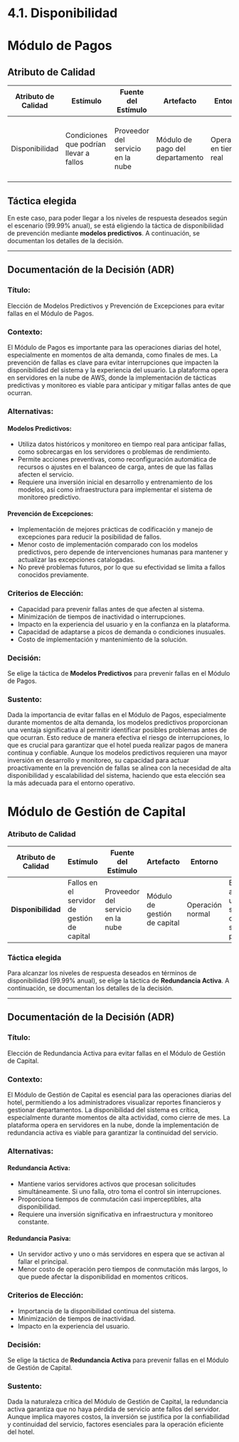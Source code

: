 # 4.1. Disponibilidad

# Módulo de Pagos

## Atributo de Calidad

| **Atributo de Calidad** | **Estímulo**                              | **Fuente del Estímulo**        | **Artefacto**                    | **Entorno**         | **Respuesta**                                                                         | **Medida de Respuesta**                                  |
|-------------------------|-------------------------------------------|--------------------------------|----------------------------------|--------------------|---------------------------------------------------------------------------------------|----------------------------------------------------------|
| Disponibilidad           | Condiciones que podrían llevar a fallos   | Proveedor del servicio en la nube | Módulo de pago del departamento | Operación en tiempo real | El sistema predice posibles fallas y ajusta recursos automáticamente para prevenir interrupciones | El sistema debe estar disponible el 99.99% del tiempo |

## Táctica elegida

En este caso, para poder llegar a los niveles de respuesta deseados según el escenario (99.99% anual), se está eligiendo la táctica de disponibilidad de prevención mediante **modelos predictivos**. A continuación, se documentan los detalles de la decisión.

---

## Documentación de la Decisión (ADR)

### Título: 
Elección de Modelos Predictivos y Prevención de Excepciones para evitar fallas en el Módulo de Pagos.

### Contexto:

El Módulo de Pagos es importante para las operaciones diarias del hotel, especialmente en momentos de alta demanda, como finales de mes. La prevención de fallas es clave para evitar interrupciones que impacten la disponibilidad del sistema y la experiencia del usuario. La plataforma opera en servidores en la nube de AWS, donde la implementación de tácticas predictivas y monitoreo es viable para anticipar y mitigar fallas antes de que ocurran.

### Alternativas:

#### Modelos Predictivos:
- Utiliza datos históricos y monitoreo en tiempo real para anticipar fallas, como sobrecargas en los servidores o problemas de rendimiento.
- Permite acciones preventivas, como reconfiguración automática de recursos o ajustes en el balanceo de carga, antes de que las fallas afecten el servicio.
- Requiere una inversión inicial en desarrollo y entrenamiento de los modelos, así como infraestructura para implementar el sistema de monitoreo predictivo.

#### Prevención de Excepciones:
- Implementación de mejores prácticas de codificación y manejo de excepciones para reducir la posibilidad de fallos.
- Menor costo de implementación comparado con los modelos predictivos, pero depende de intervenciones humanas para mantener y actualizar las excepciones catalogadas.
- No prevé problemas futuros, por lo que su efectividad se limita a fallos conocidos previamente.

### Criterios de Elección:
- Capacidad para prevenir fallas antes de que afecten al sistema.
- Minimización de tiempos de inactividad o interrupciones.
- Impacto en la experiencia del usuario y en la confianza en la plataforma.
- Capacidad de adaptarse a picos de demanda o condiciones inusuales.
- Costo de implementación y mantenimiento de la solución.

### Decisión:
Se elige la táctica de **Modelos Predictivos** para prevenir fallas en el Módulo de Pagos.

### Sustento:
Dada la importancia de evitar fallas en el Módulo de Pagos, especialmente durante momentos de alta demanda, los modelos predictivos proporcionan una ventaja significativa al permitir identificar posibles problemas antes de que ocurran. Esto reduce de manera efectiva el riesgo de interrupciones, lo que es crucial para garantizar que el hotel pueda realizar pagos de manera continua y confiable. Aunque los modelos predictivos requieren una mayor inversión en desarrollo y monitoreo, su capacidad para actuar proactivamente en la prevención de fallas se alinea con la necesidad de alta disponibilidad y escalabilidad del sistema, haciendo que esta elección sea la más adecuada para el entorno operativo.


# Módulo de Gestión de Capital

### Atributo de Calidad

| **Atributo de Calidad** | **Estímulo**                                   | **Fuente del Estímulo**        | **Artefacto**                    | **Entorno**         | **Respuesta**                                                                         | **Medida de Respuesta**                                  |
|-------------------------|------------------------------------------------|--------------------------------|----------------------------------|--------------------|---------------------------------------------------------------------------------------|----------------------------------------------------------|
| **Disponibilidad**      | Fallos en el servidor de gestión de capital    | Proveedor del servicio en la nube | Módulo de gestión de capital     | Operación normal    | El sistema activa automáticamente un servidor secundario en caso de fallo del servidor principal | El sistema debe estar disponible el 99.99% del tiempo    |

### Táctica elegida

Para alcanzar los niveles de respuesta deseados en términos de disponibilidad (99.99% anual), se elige la táctica de **Redundancia Activa**. A continuación, se documentan los detalles de la decisión.

---

## Documentación de la Decisión (ADR)

### Título:
Elección de Redundancia Activa para evitar fallas en el Módulo de Gestión de Capital.

### Contexto:
El Módulo de Gestión de Capital es esencial para las operaciones diarias del hotel, permitiendo a los administradores visualizar reportes financieros y gestionar departamentos. La disponibilidad del sistema es crítica, especialmente durante momentos de alta actividad, como cierre de mes. La plataforma opera en servidores en la nube, donde la implementación de redundancia activa es viable para garantizar la continuidad del servicio.

### Alternativas:

#### Redundancia Activa:
- Mantiene varios servidores activos que procesan solicitudes simultáneamente. Si uno falla, otro toma el control sin interrupciones.
- Proporciona tiempos de conmutación casi imperceptibles, alta disponibilidad.
- Requiere una inversión significativa en infraestructura y monitoreo constante.

#### Redundancia Pasiva:
- Un servidor activo y uno o más servidores en espera que se activan al fallar el principal.
- Menor costo de operación pero tiempos de conmutación más largos, lo que puede afectar la disponibilidad en momentos críticos.

### Criterios de Elección:
- Importancia de la disponibilidad continua del sistema.
- Minimización de tiempos de inactividad.
- Impacto en la experiencia del usuario.

### Decisión:
Se elige la táctica de **Redundancia Activa** para prevenir fallas en el Módulo de Gestión de Capital.

### Sustento:
Dada la naturaleza crítica del Módulo de Gestión de Capital, la redundancia activa garantiza que no haya pérdida de servicio ante fallos del servidor. Aunque implica mayores costos, la inversión se justifica por la confiabilidad y continuidad del servicio, factores esenciales para la operación eficiente del hotel.

